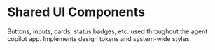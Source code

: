 # Shared UI Components

Buttons, inputs, cards, status badges, etc. used throughout the agent copilot app. Implements design tokens and system-wide styles.
